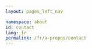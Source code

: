 ```yaml
---
layout: pages_left_nav

namespace: about
id: contact
lang: fr
permalink: /fr/a-propos/contact
---
```


<!-- Content start -->

<!-- Content end -->
